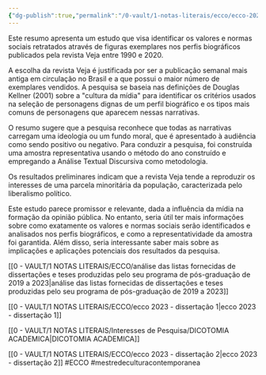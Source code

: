 ```yaml
---
{"dg-publish":true,"permalink":"/0-vault/1-notas-literais/ecco/ecco-2023-dissertacao-3/","tags":["ECCO","mestredeculturacontemporanea"],"dgHomeLink":true,"dgShowLocalGraph":true,"dgShowFileTree":true,"dgEnableSearch":true,"noteIcon":""}
---
```


Este resumo apresenta um estudo que visa identificar os valores e normas sociais retratados através de figuras exemplares nos perfis biográficos publicados pela revista Veja entre 1990 e 2020.

A escolha da revista Veja é justificada por ser a publicação semanal mais antiga em circulação no Brasil e a que possui o maior número de exemplares vendidos. A pesquisa se baseia nas definições de Douglas Kellner (2001) sobre a "cultura da mídia" para identificar os critérios usados na seleção de personagens dignas de um perfil biográfico e os tipos mais comuns de personagens que aparecem nessas narrativas.

O resumo sugere que a pesquisa reconhece que todas as narrativas carregam uma ideologia ou um fundo moral, que é apresentado à audiência como sendo positivo ou negativo. Para conduzir a pesquisa, foi construída uma amostra representativa usando o método do ano construído e empregando a Análise Textual Discursiva como metodologia.

Os resultados preliminares indicam que a revista Veja tende a reproduzir os interesses de uma parcela minoritária da população, caracterizada pelo liberalismo político.

Este estudo parece promissor e relevante, dada a influência da mídia na formação da opinião pública. No entanto, seria útil ter mais informações sobre como exatamente os valores e normas sociais serão identificados e analisados nos perfis biográficos, e como a representatividade da amostra foi garantida. Além disso, seria interessante saber mais sobre as implicações e aplicações potenciais dos resultados da pesquisa.

[[0 - VAULT/1 NOTAS LITERAIS/ECCO/análise das listas fornecidas de dissertações e teses produzidas pelo seu programa de pós-graduação de 2019 a 2023\|análise das listas fornecidas de dissertações e teses produzidas pelo seu programa de pós-graduação de 2019 a 2023]]

[[0 - VAULT/1 NOTAS LITERAIS/ECCO/ecco 2023 - dissertação 1\|ecco 2023 - dissertação 1]]

[[0 - VAULT/1 NOTAS LITERAIS/Interesses de Pesquisa/DICOTOMIA ACADEMICA\|DICOTOMIA ACADEMICA]]

[[0 - VAULT/1 NOTAS LITERAIS/ECCO/ecco 2023 - dissertação 2\|ecco 2023 - dissertação 2]]
#ECCO #mestredeculturacontemporanea 